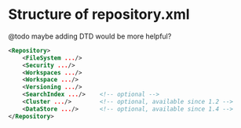 Structure of repository.xml
==========================================

@todo maybe adding DTD would be more helpful?

```xml
<Repository>
    <FileSystem .../>
    <Security .../>
    <Workspaces .../>
    <Workspace .../>
    <Versioning .../>
    <SearchIndex .../>    <!-- optional -->
    <Cluster .../>        <!-- optional, available since 1.2 -->
    <DataStore .../>      <!-- optional, available since 1.4 -->
</Repository>
```